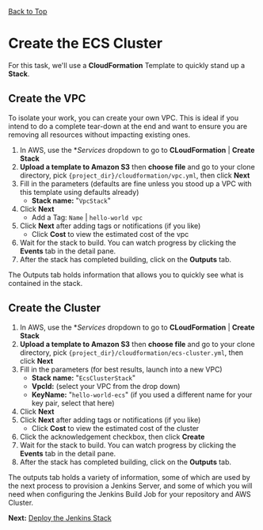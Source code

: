 [Back to Top](../README.md)

# Create the ECS Cluster
For this task, we'll use a **CloudFormation** Template to quickly stand up a **Stack**.

## Create the VPC
To isolate your work, you can create your own VPC. This is ideal if you intend to do a complete tear-down at the end 
and want to ensure you are removing all resources without impacting existing ones.

1. In AWS, use the **Services* dropdown to go to **CLoudFormation** | **Create Stack**
1. **Upload a template to Amazon S3** then **choose file** and go to your clone directory, 
pick `{project_dir}/cloudformation/vpc.yml`,
then click **Next**
1. Fill in the parameters (defaults are fine unless you stood up a VPC with this template using defaults already)
    * **Stack name:** "`VpcStack`"
1. Click **Next**
    * Add a Tag: `Name` | `hello-world vpc`
1. Click **Next** after adding tags or notifications (if you like)
    * Click **Cost** to view the estimated cost of the vpc
1. Wait for the stack to build. You can watch progress by clicking the **Events** tab in the detail pane.
1. After the stack has completed building, click on the **Outputs** tab.

The Outputs tab holds information that allows you to quickly see what is contained in the stack.

## Create the Cluster

1. In AWS, use the **Services* dropdown to go to **CLoudFormation** | **Create Stack**
1. **Upload a template to Amazon S3** then **choose file** and go to your clone directory, 
pick `{project_dir}/cloudformation/ecs-cluster.yml`,
then click **Next**
1. Fill in the parameters (for best results, launch into a new VPC)
    * **Stack name:** "`EcsClusterStack`"
    * **VpcId:** (select your VPC from the drop down)
    * **KeyName:** "`hello-world-ecs`" (if you used a different name for your key pair, select that here)
1. Click **Next**
1. Click **Next** after adding tags or notifications (if you like)
    * Click **Cost** to view the estimated cost of the cluster
1. Click the acknowledgement checkbox, then click **Create**
1. Wait for the stack to build. You can watch progress by clicking the **Events** tab in the detail pane.
1. After the stack has completed building, click on the **Outputs** tab.

The outputs tab holds a variety of information, some of which are used by the next process to provision a Jenkins Server,
and some of which you will need when configuring the Jenkins Build Job for your repository and AWS Cluster.


**Next:** [Deploy the Jenkins Stack](./04-JenkinsServer.md)